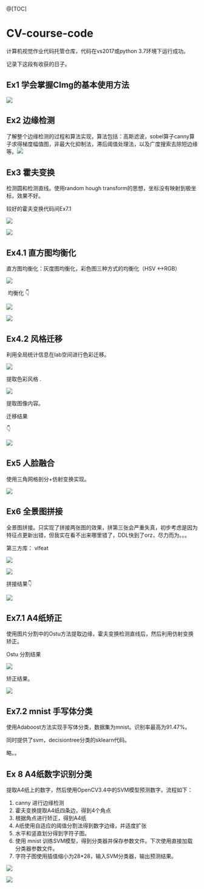 @[TOC]

# CV-course-code
计算机视觉作业代码托管仓库，代码在vs2017或python 3.7环境下运行成功。

记录下这段有收获的日子。



## Ex1 学会掌握CImg的基本使用方法

![](/Ex1-使用CImg绘制图形/2.bmp)



## Ex2 边缘检测

了解整个边缘检测的过程和算法实现，算法包括：高斯滤波，sobel算子canny算子求得梯度幅值图，非最大化抑制法，滞后阈值处理法，以及广度搜索去除短边缘等。![](/Ex2-实现简单的边缘检测器/lena.png)





## Ex3  霍夫变换

检测圆和检测直线。使用random hough transform的思想，坐标没有映射到极坐标，效果不好。

较好的霍夫变换代码间Ex7.1

![](/Ex3-霍夫变换检测直线和圆/line.png)

![](/Ex3-霍夫变换检测直线和圆/circle.png)



## Ex4.1 直方图均衡化

直方图均衡化：灰度图均衡化，彩色图三种方式的均衡化（HSV <->RGB）

![](/Ex4-实现直方图均衡化以及颜色转换/equalize2.bmp)

​                                                                      均衡化 👇

![](/Ex4-实现直方图均衡化以及颜色转换/1_OneChannels_equalize_equalize2.bmp)

![](/Ex4-实现直方图均衡化以及颜色转换/2_Threechannels_equalize_equalize2.bmp)



## Ex4.2 风格迁移

 利用全局统计信息在lab空间进行色彩迁移。

![](/Ex4-实现直方图均衡化以及颜色转换/5-target.bmp)

提取色彩风格 .

![](/Ex4-实现直方图均衡化以及颜色转换/5-source.bmp)

提取图像内容。

迁移结果

👇

![](/Ex4-实现直方图均衡化以及颜色转换/0_colorTransfer_5-source.bmp)



## Ex5 人脸融合

使用三角网格剖分+仿射变换实现。

![](/Ex5-人脸融合过渡/resultGIF.gif)



## Ex6 全景图拼接 

全景图拼接。只实现了拼接两张图的效果，拼第三张会严重失真，初步考虑是因为特征点更新出错，但我实在看不出来哪里错了，DDL快到了orz，尽力而为。。。

第三方库： vlfeat 

![](/Ex6-全景图拼接/11.bmp)

![](/Ex6-全景图拼接/22.bmp)

拼接结果👇

![](/Ex6-全景图拼接/1.jpg)



## Ex7.1 A4纸矫正

使用图片分割中的Ostu方法提取边缘，霍夫变换检测直线后，然后利用仿射变换矫正。

Ostu 分割结果

![](/Ex7.1-A4纸矫正/a4.png)



矫正结果。

![](/Ex7.1-A4纸矫正/result.png)

## Ex7.2  mnist 手写体分类

使用Adaboost方法实现手写体分类，数据集为mnist。识别率最高为91.47%。

同时提供了svm，decisiontree分类的sklearn代码。

略。。

## Ex 8  A4纸数字识别分类

 提取A4纸上的数字，然后使用OpenCV3.4中的SVM模型预测数字。流程如下：

1. canny 进行边缘检测
2. 霍夫变换提取A4纸四条边，得到4个角点
3. 根据角点进行矫正，得到A4纸
4. A纸使用自适应的阈值分割法得到数字边缘，并适度扩张
5. 水平和竖直划分得到字符子图。
6. 使用 mnist 训练SVM模型，得到分类器并保存参数文件。下次使用直接加载分类器参数文件。
7. 字符子图使用插值缩小为28*28，输入SVM分类器，输出预测结果。

![](/Ex8-识别A4纸数字/Inked15331052_LI.jpg)

![](/Ex8-识别A4纸数字/Snipaste_2019-05-17_00-19-15.png)





